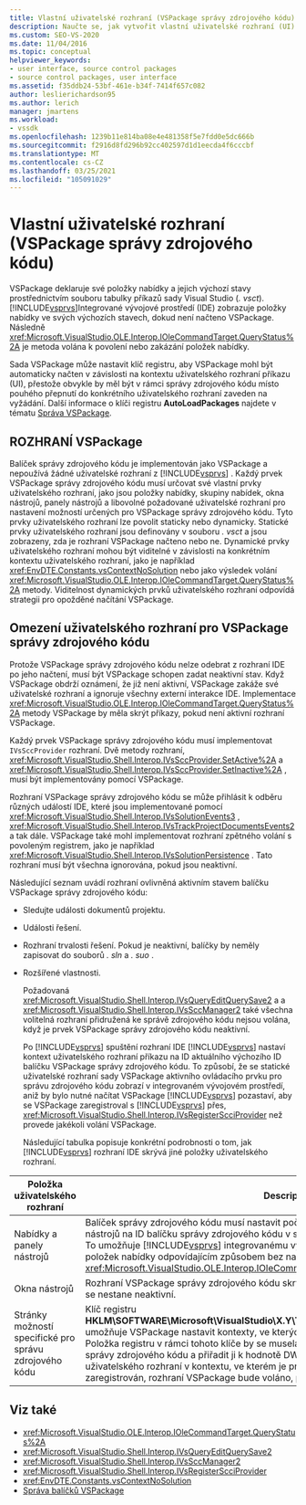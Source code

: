 ```yaml
---
title: Vlastní uživatelské rozhraní (VSPackage správy zdrojového kódu) | Microsoft Docs
description: Naučte se, jak vytvořit vlastní uživatelské rozhraní (UI) v aplikaci Visual Studio pomocí sady VSPackage správy zdrojového kódu pro určení prvků uživatelského rozhraní.
ms.custom: SEO-VS-2020
ms.date: 11/04/2016
ms.topic: conceptual
helpviewer_keywords:
- user interface, source control packages
- source control packages, user interface
ms.assetid: f35ddb24-53bf-461e-b34f-7414f657c082
author: leslierichardson95
ms.author: lerich
manager: jmartens
ms.workload:
- vssdk
ms.openlocfilehash: 1239b11e814ba08e4e481358f5e7fdd0e5dc666b
ms.sourcegitcommit: f2916d8fd296b92cc402597d1d1eecda4f6cccbf
ms.translationtype: MT
ms.contentlocale: cs-CZ
ms.lasthandoff: 03/25/2021
ms.locfileid: "105091029"
---
```

# <a name="custom-user-interface-source-control-vspackage"></a>Vlastní uživatelské rozhraní (VSPackage správy zdrojového kódu)
VSPackage deklaruje své položky nabídky a jejich výchozí stavy prostřednictvím souboru tabulky příkazů sady Visual Studio (*. vsct*). [!INCLUDE[vsprvs](../../code-quality/includes/vsprvs_md.md)]Integrované vývojové prostředí (IDE) zobrazuje položky nabídky ve svých výchozích stavech, dokud není načteno VSPackage. Následně <xref:Microsoft.VisualStudio.OLE.Interop.IOleCommandTarget.QueryStatus%2A> je metoda volána k povolení nebo zakázání položek nabídky.

 Sada VSPackage může nastavit klíč registru, aby VSPackage mohl být automaticky načten v závislosti na kontextu uživatelského rozhraní příkazu (UI), přestože obvykle by měl být v rámci správy zdrojového kódu místo pouhého přepnutí do konkrétního uživatelského rozhraní zaveden na vyžádání. Další informace o klíči registru **AutoLoadPackages** najdete v tématu [Správa VSPackage](../../extensibility/managing-vspackages.md).

## <a name="vspackage-ui"></a>ROZHRANÍ VSPackage
 Balíček správy zdrojového kódu je implementován jako VSPackage a nepoužívá žádné uživatelské rozhraní z [!INCLUDE[vsprvs](../../code-quality/includes/vsprvs_md.md)] . Každý prvek VSPackage správy zdrojového kódu musí určovat své vlastní prvky uživatelského rozhraní, jako jsou položky nabídky, skupiny nabídek, okna nástrojů, panely nástrojů a libovolné požadované uživatelské rozhraní pro nastavení možností určených pro VSPackage správy zdrojového kódu. Tyto prvky uživatelského rozhraní lze povolit staticky nebo dynamicky. Statické prvky uživatelského rozhraní jsou definovány v souboru *. vsct* a jsou zobrazeny, zda je rozhraní VSPackage načteno nebo ne. Dynamické prvky uživatelského rozhraní mohou být viditelné v závislosti na konkrétním kontextu uživatelského rozhraní, jako je například <xref:EnvDTE.Constants.vsContextNoSolution> nebo jako výsledek volání <xref:Microsoft.VisualStudio.OLE.Interop.IOleCommandTarget.QueryStatus%2A> metody. Viditelnost dynamických prvků uživatelského rozhraní odpovídá strategii pro opožděné načítání VSPackage.

## <a name="ui-constraints-on-source-control-vspackages"></a>Omezení uživatelského rozhraní pro VSPackage správy zdrojového kódu
 Protože VSPackage správy zdrojového kódu nelze odebrat z rozhraní IDE po jeho načtení, musí být VSPackage schopen zadat neaktivní stav. Když VSPackage obdrží oznámení, že již není aktivní, VSPackage zakáže své uživatelské rozhraní a ignoruje všechny externí interakce IDE. Implementace <xref:Microsoft.VisualStudio.OLE.Interop.IOleCommandTarget.QueryStatus%2A> metody VSPackage by měla skrýt příkazy, pokud není aktivní rozhraní VSPackage.

 Každý prvek VSPackage správy zdrojového kódu musí implementovat `IVsSccProvider` rozhraní. Dvě metody rozhraní, <xref:Microsoft.VisualStudio.Shell.Interop.IVsSccProvider.SetActive%2A> a <xref:Microsoft.VisualStudio.Shell.Interop.IVsSccProvider.SetInactive%2A> , musí být implementovány pomocí VSPackage.

 Rozhraní VSPackage správy zdrojového kódu se může přihlásit k odběru různých událostí IDE, které jsou implementované pomocí <xref:Microsoft.VisualStudio.Shell.Interop.IVsSolutionEvents3> , <xref:Microsoft.VisualStudio.Shell.Interop.IVsTrackProjectDocumentsEvents2> a tak dále. VSPackage také mohl implementovat rozhraní zpětného volání s povoleným registrem, jako je například <xref:Microsoft.VisualStudio.Shell.Interop.IVsSolutionPersistence> . Tato rozhraní musí být všechna ignorována, pokud jsou neaktivní.

 Následující seznam uvádí rozhraní ovlivněná aktivním stavem balíčku VSPackage správy zdrojového kódu:

- Sledujte události dokumentů projektu.

- Události řešení.

- Rozhraní trvalosti řešení. Pokud je neaktivní, balíčky by neměly zapisovat do souborů *. sln* a *. suo* .

- Rozšířené vlastnosti.

  Požadovaná <xref:Microsoft.VisualStudio.Shell.Interop.IVsQueryEditQuerySave2> a a <xref:Microsoft.VisualStudio.Shell.Interop.IVsSccManager2> také všechna volitelná rozhraní přidružená ke správě zdrojového kódu nejsou volána, když je prvek VSPackage správy zdrojového kódu neaktivní.

  Po [!INCLUDE[vsprvs](../../code-quality/includes/vsprvs_md.md)] spuštění rozhraní IDE [!INCLUDE[vsprvs](../../code-quality/includes/vsprvs_md.md)] nastaví kontext uživatelského rozhraní příkazu na ID aktuálního výchozího ID balíčku VSPackage správy zdrojového kódu. To způsobí, že se statické uživatelské rozhraní sady VSPackage aktivního ovládacího prvku pro správu zdrojového kódu zobrazí v integrovaném vývojovém prostředí, aniž by bylo nutné načítat VSPackage [!INCLUDE[vsprvs](../../code-quality/includes/vsprvs_md.md)] pozastaví, aby se VSPackage zaregistroval s [!INCLUDE[vsprvs](../../code-quality/includes/vsprvs_md.md)] přes, <xref:Microsoft.VisualStudio.Shell.Interop.IVsRegisterScciProvider> než provede jakékoli volání VSPackage.

  Následující tabulka popisuje konkrétní podrobnosti o tom, jak [!INCLUDE[vsprvs](../../code-quality/includes/vsprvs_md.md)] rozhraní IDE skrývá jiné položky uživatelského rozhraní.

| Položka uživatelského rozhraní | Description |
| - | - |
| Nabídky a panely nástrojů | Balíček správy zdrojového kódu musí nastavit počáteční nabídku a stavy viditelnosti panelu nástrojů na ID balíčku správy zdrojového kódu v souboru *. vsct* v oddílu [VisibilityConstraints](../../extensibility/visibilityconstraints-element.md) . To umožňuje [!INCLUDE[vsprvs](../../code-quality/includes/vsprvs_md.md)] integrovanému vývojovém prostředí (IDE) nastavit stav položek nabídky odpovídajícím způsobem bez načtení VSPackage a volání implementace <xref:Microsoft.VisualStudio.OLE.Interop.IOleCommandTarget.QueryStatus%2A> metody. |
| Okna nástrojů | Rozhraní VSPackage správy zdrojového kódu skryje všechna okna nástrojů, která vlastní, když se nestane neaktivní. |
| Stránky možností specifické pro správu zdrojového kódu | Klíč registru **HKLM\SOFTWARE\Microsoft\VisualStudio\X.Y\ToolsOptionsPages\VisibilityCmdUIContexts** umožňuje VSPackage nastavit kontexty, ve kterých se vyžaduje zobrazení stránek možností. Položka registru v rámci tohoto klíče by se musela vytvořit pomocí ID služby (SID) služby správy zdrojového kódu a přiřadit ji k hodnotě DWORD 1. Pokaždé, když dojde k události uživatelského rozhraní v kontextu, ve kterém je prvek VSPackage správy zdrojového kódu zaregistrován, rozhraní VSPackage bude voláno, pokud je aktivní. |

## <a name="see-also"></a>Viz také
- <xref:Microsoft.VisualStudio.OLE.Interop.IOleCommandTarget.QueryStatus%2A>
- <xref:Microsoft.VisualStudio.Shell.Interop.IVsQueryEditQuerySave2>
- <xref:Microsoft.VisualStudio.Shell.Interop.IVsSccManager2>
- <xref:Microsoft.VisualStudio.Shell.Interop.IVsRegisterScciProvider>
- <xref:EnvDTE.Constants.vsContextNoSolution>
- [Správa balíčků VSPackage](../../extensibility/managing-vspackages.md)
